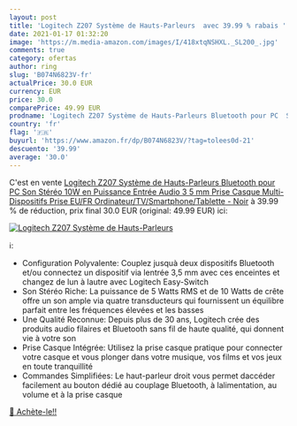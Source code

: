 ```yaml
---
layout: post
title: 'Logitech Z207 Système de Hauts-Parleurs  avec 39.99 % rabais '
date: 2021-01-17 01:32:20
image: 'https://m.media-amazon.com/images/I/418xtqNSHXL._SL200_.jpg'
comments: true
category: ofertas
author: ring
slug: 'B074N6823V-fr'
actualPrice: 30.0 EUR
currency: EUR
price: 30.0
comparePrice: 49.99 EUR
prodname: 'Logitech Z207 Système de Hauts-Parleurs Bluetooth pour PC  Son Stéréo  10W en Puissance  Entrée Audio 3 5 mm  Prise Casque  Multi-Dispositifs  Prise EU/FR  Ordinateur/TV/Smartphone/Tablette - Noir'
country: 'fr'
flag: '🇫🇷'
buyurl: 'https://www.amazon.fr/dp/B074N6823V/?tag=tolees0d-21'
descuento: '39.99'
average: '30.0'
---
```


C'est en vente [Logitech Z207 Système de Hauts-Parleurs Bluetooth pour PC  Son Stéréo  10W en Puissance  Entrée Audio 3 5 mm  Prise Casque  Multi-Dispositifs  Prise EU/FR  Ordinateur/TV/Smartphone/Tablette - Noir](https://www.amazon.fr/dp/B074N6823V/?tag=tolees0d-21)  à  39.99 % de réduction, prix final  30.0 EUR (original: 49.99 EUR) ici:

[![Logitech Z207 Système de Hauts-Parleurs ](https://m.media-amazon.com/images/I/418xtqNSHXL._SL200_.jpg)](https://www.amazon.fr/dp/B074N6823V/?tag=tolees0d-21)

ℹ️:

- Configuration Polyvalente: Couplez jusquà deux dispositifs Bluetooth et/ou connectez un dispositif via lentrée 3,5 mm avec ces enceintes et changez de lun à lautre avec Logitech Easy-Switch
- Son Stéréo Riche: La puissance de 5 Watts RMS et de 10 Watts de crête offre un son ample via quatre transducteurs qui fournissent un équilibre parfait entre les fréquences élevées et les basses
- Une Qualité Reconnue: Depuis plus de 30 ans, Logitech crée des produits audio filaires et Bluetooth sans fil de haute qualité, qui donnent vie à votre son
- Prise Casque Intégrée: Utilisez la prise casque pratique pour connecter votre casque et vous plonger dans votre musique, vos films et vos jeux en toute tranquillité
- Commandes Simplifiées: Le haut-parleur droit vous permet daccéder facilement au bouton dédié au couplage Bluetooth, à lalimentation, au volume et à la prise casque

[🛒 Achète-le!!](https://www.amazon.fr/dp/B074N6823V/?tag=tolees0d-21)
